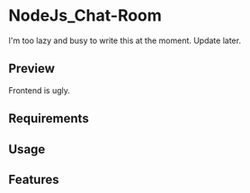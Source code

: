 # NodeJs_Chat-Room

I'm too lazy and busy to write this at the moment. Update later.

## Preview

Frontend is ugly.

## Requirements

## Usage

## Features
